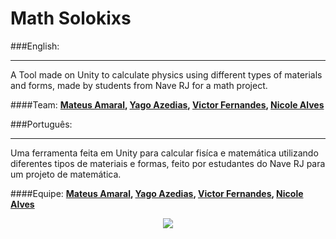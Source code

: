 # Math Solokixs

###English:
__________
A Tool made on Unity to calculate physics using different types of materials and forms, made by students from Nave RJ for a math project.

####Team:
**[Mateus Amaral](https://github.com/gitmateusamaral), [Yago Azedias](https://github.com/yagoazedias), [Victor Fernandes](https://github.com/zappknight), [Nicole Alves](https://github.com/NicoleAlves)**

###Português:
__________
Uma ferramenta feita em Unity para calcular fisíca e matemática utilizando diferentes tipos de materiais e formas, feito por estudantes do Nave RJ para um projeto de matemática.

####Equipe:
**[Mateus Amaral](https://github.com/gitmateusamaral), [Yago Azedias](https://github.com/yagoazedias), [Victor Fernandes](https://github.com/zappknight), [Nicole Alves](https://github.com/NicoleAlves)**

<p align="center">
  <img src="http://i.imgur.com/S7dFZjw.png/">
</p>

